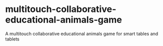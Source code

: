 # multitouch-collaborative-educational-animals-game
A multitouch collaborative educational animals game for smart tables and tablets
